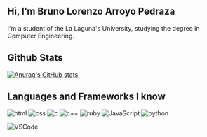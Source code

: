 ## Hi, I’m Bruno Lorenzo Arroyo Pedraza 

I'm a student of the La Laguna's University, studying the degree in Computer Engineering.

## Github Stats 

[![Anurag's GitHub stats](https://github-readme-stats.vercel.app/api?username=alu0101123677&count_private=true&show_icons=true&theme=gotham)](https://github.com/alu0101123677)

## Languages and Frameworks I know

![html](https://img.shields.io/badge/-html5-blue?style=plastic&logo=html5&logoColor=white)
![css](https://img.shields.io/badge/-css3-blue?style=plastic&logo=css3&logoColor=white)
![c](https://img.shields.io/badge/-C-blue?style=plastic&logo=c&logoColor=white)
![c++](https://img.shields.io/badge/-C++-blue?style=plastic&logo=c%2B%2B&logoColor=white)
![ruby](https://img.shields.io/badge/-ruby-E0115F?style=plastic&logo=ruby&logoColor=white)
![JavaScript](https://img.shields.io/badge/-javascript-blue?style=plastic&logo=javascript&logoColor=white)
![python](https://img.shields.io/badge/-Python-yellow?style=plastic&logo=python&logoColor=white)

![VSCode](https://img.shields.io/badge/-VSCode-007ACC?style=plastic&logo=visual-studio-code&logoColor=white)

[comment]: <> (This is a comment, it will not be included)

